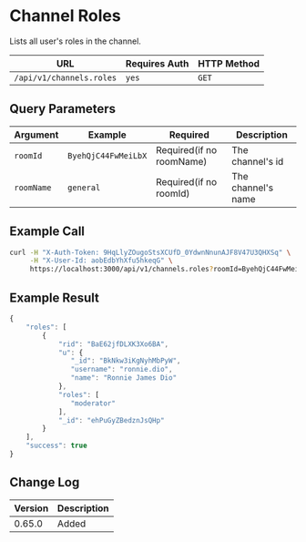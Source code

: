 # Channel Roles

Lists all user's roles in the channel.

| URL                      | Requires Auth | HTTP Method |
| ------------------------ | ------------- | ----------- |
| `/api/v1/channels.roles` | `yes`         | `GET`       |

## Query Parameters

| Argument   | Example             | Required                 | Description        |
| ---------- | ------------------- | ------------------------ | ------------------ |
| `roomId`   | `ByehQjC44FwMeiLbX` | Required(if no roomName) | The channel's id   |
| `roomName` | `general`           | Required(if no roomId)   | The channel's name |

## Example Call

```bash
curl -H "X-Auth-Token: 9HqLlyZOugoStsXCUfD_0YdwnNnunAJF8V47U3QHXSq" \
     -H "X-User-Id: aobEdbYhXfu5hkeqG" \
     https://localhost:3000/api/v1/channels.roles?roomId=ByehQjC44FwMeiLbX
```

## Example Result

```javascript
{
    "roles": [
        {
            "rid": "BaE62jfDLXK3Xo6BA",
            "u": {
               "_id": "BkNkw3iKgNyhMbPyW",
               "username": "ronnie.dio",
               "name": "Ronnie James Dio"
            },
            "roles": [
               "moderator"
            ],
            "_id": "ehPuGyZBedznJsQHp"
        }
    ],
    "success": true
}
```

## Change Log

| Version | Description |
| ------- | ----------- |
| 0.65.0  | Added       |
